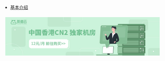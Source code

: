 * [基本介绍](basic/)

<div class="ew-doc-adv-list" style="padding-top:8px;padding-left:8px;padding-right:8px;">
    <a class="ew-doc-adv-item" href="https://mf.chamaoyun.com/cart" target="_blank">
        <img src="image/茶猫云.jpg"/>
    </a>
</div>
